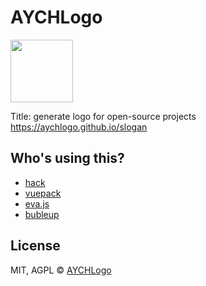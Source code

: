 # AYCHLogo

<img src="./aych.png" width="100"/>

Title: generate logo for open-source projects https://aychlogo.github.io/slogan

## Who's using this?

- [hack](https://github.com/aychlogo/aychlogo.github.io)
- [vuepack](https://github.com/aychlogo/vuepack)
- [eva.js](https://github.com/aychlogo/eva.js)
- [bubleup](https://github.com/aychlogo/bubleup)

## License

MIT, AGPL &copy; [AYCHLogo](https://github.com/aychlogo)
